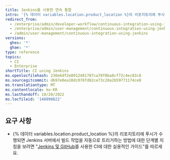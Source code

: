 ```yaml
---
title: Jenkins를 사용한 연속 통합
intro: '{% 데이터 variables.location.product_location %}의 리포지토리에 푸시할 때 Jenkins 서버에서 빌드 작업을 자동으로 트리거할 수 있습니다.'
redirect_from:
  - /enterprise/admin/developer-workflow/continuous-integration-using-jenkins
  - /enterprise/admin/user-management/continuous-integration-using-jenkins
  - /admin/user-management/continuous-integration-using-jenkins
versions:
  ghes: '*'
  ghae: '*'
type: reference
topics:
  - CI
  - Enterprise
shortTitle: CI using Jenkins
ms.openlocfilehash: 230e6df2e8912481787ca78f0ba8cf72c4ec83c8
ms.sourcegitcommit: d697e0ea10dc076fd62ce73c28a2b59771174ce8
ms.translationtype: MT
ms.contentlocale: ko-KR
ms.lasthandoff: 10/20/2022
ms.locfileid: '148098822'
---
```

## 요구 사항

- {% 데이터 variables.location.product_location %}의 리포지토리에 푸시가 수행되면 Jenkins 서버에서 빌드 작업을 자동으로 트리거하는 방법에 대한 단계별 지침을 보려면 "[Jenkins 및 GitHub](https://resources.github.com/whitepapers/practical-guide-to-CI-with-Jenkins-and-GitHub/)를 사용한 CI에 대한 실용적인 가이드"를 따르세요.
